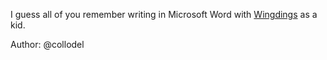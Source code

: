 I guess all of you remember writing in Microsoft Word with [Wingdings](https://en.wikipedia.org/wiki/Wingdings) as a kid.

Author: @collodel